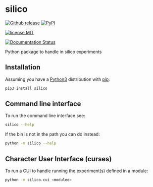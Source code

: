 # silico
[![Github release](https://img.shields.io/github/release/Dih5/silico.svg)](https://github.com/Dih5/silico/releases/latest)
[![PyPI](https://img.shields.io/pypi/v/silico.svg)](https://pypi.python.org/pypi/silico)

[![license MIT](https://img.shields.io/badge/license-MIT-blue.svg)](https://raw.githubusercontent.com/Dih5/silico/master/LICENSE.txt)

[![Documentation Status](https://readthedocs.org/projects/silico/badge/?version=latest)](http://silico.readthedocs.io/en/latest/?badge=latest)

Python package to handle in silico experiments


## Installation
Assuming you have a [Python3](https://www.python.org/) distribution with [pip](https://pip.pypa.io/en/stable/installing/):

```bash
pip3 install silico
```

## Command line interface
To run the command line interface see:
```bash
silico --help
```

If the bin is not in the path you can do instead:
```bash
python -m silico --help
```

## Character User Interface (curses)
To run a CUI to handle running the experiment(s) defined in a module:
```bash
python -m silico.cui <modulee>
```